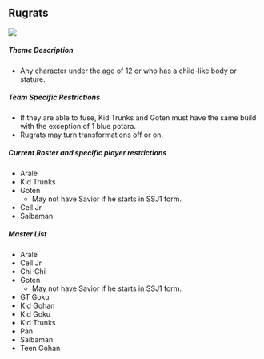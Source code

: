 ## Rugrats
![](../images/rugrats.jpg)

##### Theme Description
- Any character under the age of 12 or who has a child-like body or stature.

##### Team Specific Restrictions
- If they are able to fuse, Kid Trunks and Goten must have the same build with the exception of 1 blue potara.
- Rugrats may turn transformations off or on.

##### Current Roster and specific player restrictions

- Arale
- Kid Trunks
- Goten
    - May not have Savior if he starts in SSJ1 form.
- Cell Jr
- Saibaman
  
##### Master List
- Arale
- Cell Jr
- Chi-Chi
- Goten
    - May not have Savior if he starts in SSJ1 form.
- GT Goku
- Kid Gohan
- Kid Goku
- Kid Trunks
- Pan
- Saibaman
- Teen Gohan